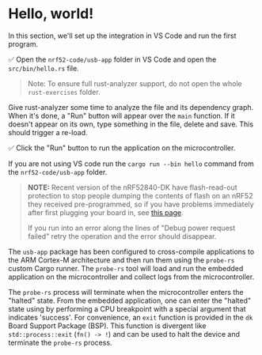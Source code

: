 # Hello, world!

In this section, we'll set up the integration in VS Code and run the first program.

✅ Open the `nrf52-code/usb-app` folder in VS Code and open the `src/bin/hello.rs` file.

> Note: To ensure full rust-analyzer support, do not open the whole `rust-exercises` folder.

Give rust-analyzer some time to analyze the file and its dependency graph. When it's done, a "Run" button will appear over the `main` function. If it doesn't appear on its own, type something in the file, delete and save. This should trigger a re-load.

✅ Click the "Run" button to run the application on the microcontroller.

If you are not using VS code run the `cargo run --bin hello` command from the `nrf52-code/usb-app` folder.

> __NOTE:__ Recent version of the nRF52840-DK have flash-read-out protection to stop people dumping the contents of flash on an nRF52 they received pre-programmed, so if you have problems immediately after first plugging your board in, see [this page](./nrf52-tools.md#setup-check).
>
> If you run into an error along the lines of "Debug power request failed" retry the operation and the error should disappear.

The `usb-app` package has been configured to cross-compile applications to the ARM Cortex-M architecture and then run them using the `probe-rs` custom Cargo runner. The `probe-rs` tool will load and run the embedded application on the microcontroller and collect logs from the microcontroller.

The `probe-rs` process will terminate when the microcontroller enters the "halted" state. From the embedded application, one can enter the "halted" state using by performing a CPU breakpoint with a special argument that indicates 'success'. For convenience, an `exit` function is provided in the `dk` Board Support Package (BSP). This function is divergent like `std::process::exit` (`fn() -> !`) and can be used to halt the device and terminate the `probe-rs` process.
